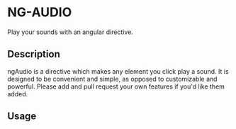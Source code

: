 NG-AUDIO
===

Play your sounds with an angular directive.

Description
---
ngAudio is a directive which makes any element you click play a sound. It is designed to be convenient and simple, as opposed to customizable and powerful. Please add and pull request your own features if you'd like them added.

Usage
-----
